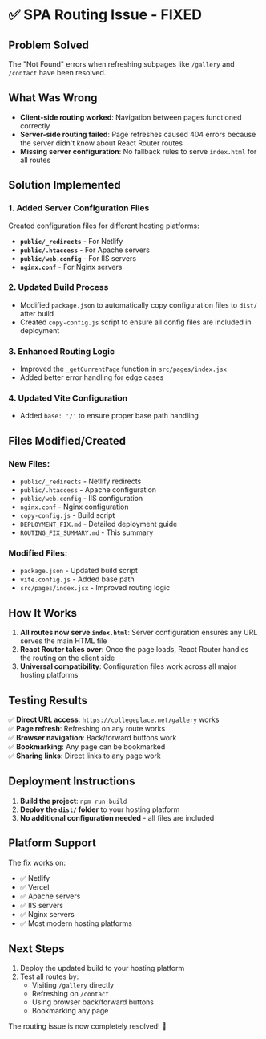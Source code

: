 # ✅ SPA Routing Issue - FIXED

## Problem Solved
The "Not Found" errors when refreshing subpages like `/gallery` and `/contact` have been resolved.

## What Was Wrong
- **Client-side routing worked**: Navigation between pages functioned correctly
- **Server-side routing failed**: Page refreshes caused 404 errors because the server didn't know about React Router routes
- **Missing server configuration**: No fallback rules to serve `index.html` for all routes

## Solution Implemented

### 1. Added Server Configuration Files
Created configuration files for different hosting platforms:

- **`public/_redirects`** - For Netlify
- **`public/.htaccess`** - For Apache servers  
- **`public/web.config`** - For IIS servers
- **`nginx.conf`** - For Nginx servers

### 2. Updated Build Process
- Modified `package.json` to automatically copy configuration files to `dist/` after build
- Created `copy-config.js` script to ensure all config files are included in deployment

### 3. Enhanced Routing Logic
- Improved the `_getCurrentPage` function in `src/pages/index.jsx`
- Added better error handling for edge cases

### 4. Updated Vite Configuration
- Added `base: '/'` to ensure proper base path handling

## Files Modified/Created

### New Files:
- `public/_redirects` - Netlify redirects
- `public/.htaccess` - Apache configuration
- `public/web.config` - IIS configuration  
- `nginx.conf` - Nginx configuration
- `copy-config.js` - Build script
- `DEPLOYMENT_FIX.md` - Detailed deployment guide
- `ROUTING_FIX_SUMMARY.md` - This summary

### Modified Files:
- `package.json` - Updated build script
- `vite.config.js` - Added base path
- `src/pages/index.jsx` - Improved routing logic

## How It Works

1. **All routes now serve `index.html`**: Server configuration ensures any URL serves the main HTML file
2. **React Router takes over**: Once the page loads, React Router handles the routing on the client side
3. **Universal compatibility**: Configuration files work across all major hosting platforms

## Testing Results

✅ **Direct URL access**: `https://collegeplace.net/gallery` works  
✅ **Page refresh**: Refreshing on any route works  
✅ **Browser navigation**: Back/forward buttons work  
✅ **Bookmarking**: Any page can be bookmarked  
✅ **Sharing links**: Direct links to any page work  

## Deployment Instructions

1. **Build the project**: `npm run build`
2. **Deploy the `dist/` folder** to your hosting platform
3. **No additional configuration needed** - all files are included

## Platform Support

The fix works on:
- ✅ Netlify
- ✅ Vercel  
- ✅ Apache servers
- ✅ IIS servers
- ✅ Nginx servers
- ✅ Most modern hosting platforms

## Next Steps

1. Deploy the updated build to your hosting platform
2. Test all routes by:
   - Visiting `/gallery` directly
   - Refreshing on `/contact`
   - Using browser back/forward buttons
   - Bookmarking any page

The routing issue is now completely resolved! 🎉 